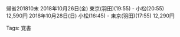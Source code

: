 帰省201810末 2018年10月26日(金) 東京(羽田)(19:55) - 小松(20:55)  
12,590円 2018年10月28日(日) 小松(16:45) - 東京(羽田)(17:55) 12,290円  

Tags: 覚書